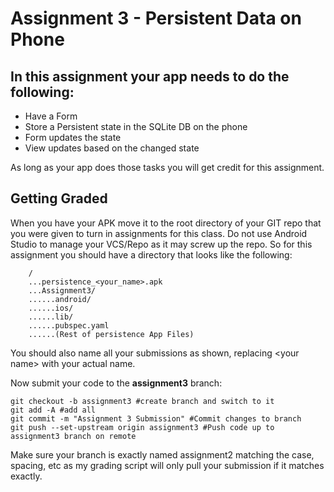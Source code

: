 # Assignment 3 - Persistent Data on Phone

## In this assignment your app needs to do the following:

* Have a Form
* Store a Persistent state in the SQLite DB on the phone
* Form updates the state
* View updates based on the changed state

As long as your app does those tasks you will get credit for this assignment.

## Getting Graded

When you have your APK move it to the root directory of your GIT repo that you were given to turn in assignments for this class. Do not use Android Studio to manage your VCS/Repo as it may screw up the repo. So for this assignment you should have a directory that looks like the following:

```
    /
    ...persistence_<your_name>.apk
    ...Assignment3/
    ......android/
    ......ios/
    ......lib/
    ......pubspec.yaml
    ......(Rest of persistence App Files)
```

You should also name all your submissions as shown, replacing \<your name\> with your actual name.

Now submit your code to the **assignment3** branch:

```
git checkout -b assignment3 #create branch and switch to it
git add -A #add all
git commit -m "Assignment 3 Submission" #Commit changes to branch
git push --set-upstream origin assignment3 #Push code up to assignment3 branch on remote
```

Make sure your branch is exactly named assignment2 matching the case, spacing, etc as my grading script will only pull your submission if it matches exactly.
